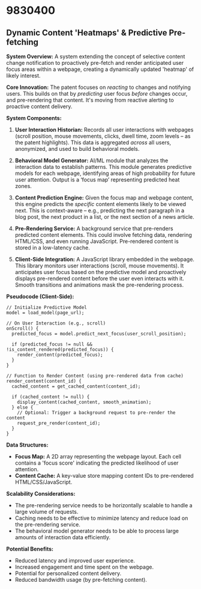 # 9830400

## Dynamic Content 'Heatmaps' & Predictive Pre-fetching

**System Overview:** A system extending the concept of selective content change notification to proactively pre-fetch and render anticipated user focus areas within a webpage, creating a dynamically updated 'heatmap' of likely interest.

**Core Innovation:** The patent focuses on *reacting* to changes and notifying users. This builds on that by *predicting* user focus *before* changes occur, and pre-rendering that content. It's moving from reactive alerting to proactive content delivery.

**System Components:**

1.  **User Interaction Historian:** Records all user interactions with webpages (scroll position, mouse movements, clicks, dwell time, zoom levels – as the patent highlights). This data is aggregated *across* all users, anonymized, and used to build behavioral models.

2.  **Behavioral Model Generator:** AI/ML module that analyzes the interaction data to establish patterns. This module generates predictive models for each webpage, identifying areas of high probability for future user attention. Output is a ‘focus map’ representing predicted heat zones.

3.  **Content Prediction Engine:** Given the focus map and webpage content, this engine predicts the *specific* content elements likely to be viewed next. This is context-aware – e.g., predicting the next paragraph in a blog post, the next product in a list, or the next section of a news article.

4.  **Pre-Rendering Service:** A background service that pre-renders predicted content elements. This could involve fetching data, rendering HTML/CSS, and even running JavaScript. Pre-rendered content is stored in a low-latency cache.

5.  **Client-Side Integration:** A JavaScript library embedded in the webpage. This library monitors user interactions (scroll, mouse movements). It anticipates user focus based on the predictive model and proactively displays pre-rendered content before the user even interacts with it. Smooth transitions and animations mask the pre-rendering process.

**Pseudocode (Client-Side):**

```
// Initialize Predictive Model
model = load_model(page_url);

// On User Interaction (e.g., scroll)
onScroll() {
  predicted_focus = model.predict_next_focus(user_scroll_position);

  if (predicted_focus != null && !is_content_rendered(predicted_focus)) {
    render_content(predicted_focus);
  }
}

// Function to Render Content (using pre-rendered data from cache)
render_content(content_id) {
  cached_content = get_cached_content(content_id);

  if (cached_content != null) {
    display_content(cached_content, smooth_animation);
  } else {
    // Optional: Trigger a background request to pre-render the content
    request_pre_render(content_id);
  }
}
```

**Data Structures:**

*   **Focus Map:** A 2D array representing the webpage layout. Each cell contains a 'focus score' indicating the predicted likelihood of user attention.
*   **Content Cache:** A key-value store mapping content IDs to pre-rendered HTML/CSS/JavaScript.

**Scalability Considerations:**

*   The pre-rendering service needs to be horizontally scalable to handle a large volume of requests.
*   Caching needs to be effective to minimize latency and reduce load on the pre-rendering service.
*   The behavioral model generator needs to be able to process large amounts of interaction data efficiently.

**Potential Benefits:**

*   Reduced latency and improved user experience.
*   Increased engagement and time spent on the webpage.
*   Potential for personalized content delivery.
*   Reduced bandwidth usage (by pre-fetching content).